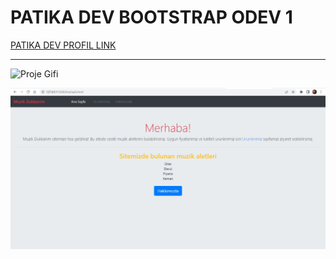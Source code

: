 # PATIKA DEV BOOTSTRAP ODEV 1

[PATIKA DEV PROFIL LINK](https://app.patika.dev/razumihin)

---

 ![Proje Gifi](gif/gif.gif)

 ![Proje Görseli](img/Proje.jpg)